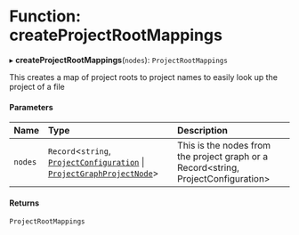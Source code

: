 # Function: createProjectRootMappings

▸ **createProjectRootMappings**(`nodes`): `ProjectRootMappings`

This creates a map of project roots to project names to easily look up the project of a file

#### Parameters

| Name    | Type                                                                                                                                                                      | Description                                                                        |
| :------ | :------------------------------------------------------------------------------------------------------------------------------------------------------------------------ | :--------------------------------------------------------------------------------- |
| `nodes` | `Record`<`string`, [`ProjectConfiguration`](../../devkit/documents/ProjectConfiguration) \| [`ProjectGraphProjectNode`](../../devkit/documents/ProjectGraphProjectNode)\> | This is the nodes from the project graph or a Record<string, ProjectConfiguration> |

#### Returns

`ProjectRootMappings`
